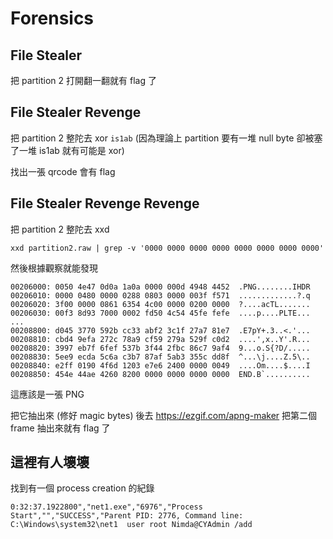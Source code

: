 # Forensics

## File Stealer

把 partition 2 打開翻一翻就有 flag 了

## File Stealer Revenge

把 partition 2 整陀去 xor `is1ab` (因為理論上 partition 要有一堆 null byte 卻被塞了一堆 is1ab 就有可能是 xor)

找出一張 qrcode 會有 flag

## File Stealer Revenge Revenge

把 partition 2 整陀去 xxd

`xxd partition2.raw | grep -v '0000 0000 0000 0000 0000 0000 0000 0000'`

然後根據觀察就能發現

```
00206000: 0050 4e47 0d0a 1a0a 0000 000d 4948 4452  .PNG........IHDR
00206010: 0000 0480 0000 0288 0803 0000 003f f571  .............?.q
00206020: 3f00 0000 0861 6354 4c00 0000 0200 0000  ?....acTL.......
00206030: 00f3 8d93 7000 0002 fd50 4c54 45fe fefe  ....p....PLTE...
...
00208800: d045 3770 592b cc33 abf2 3c1f 27a7 81e7  .E7pY+.3..<.'...
00208810: cbd4 9efa 272c 78a9 cf59 279a 529f c0d2  ....',x..Y'.R...
00208820: 3997 eb7f 6fef 537b 3f44 2fbc 86c7 9af4  9...o.S{?D/.....
00208830: 5ee9 ecda 5c6a c3b7 87af 5ab3 355c dd8f  ^...\j....Z.5\..
00208840: e2ff 0190 4f6d 1203 e7e6 2400 0000 0049  ....Om....$....I
00208850: 454e 44ae 4260 8200 0000 0000 0000 0000  END.B`..........
```

這應該是一張 PNG

把它抽出來 (修好 magic bytes) 後去 https://ezgif.com/apng-maker 把第二個 frame 抽出來就有 flag 了

## 這裡有人壞壞

找到有一個 process creation 的紀錄

`0:32:37.1922800","net1.exe","6976","Process Start","","SUCCESS","Parent PID: 2776, Command line: C:\Windows\system32\net1  user root Nimda@CYAdmin /add`
